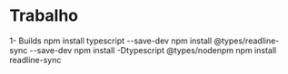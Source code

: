 # Trabalho

1- Builds 
npm install typescript --save-dev
npm install @types/readline-sync --save-dev
npm install -Dtypescript @types/nodenpm
npm install readline-sync
